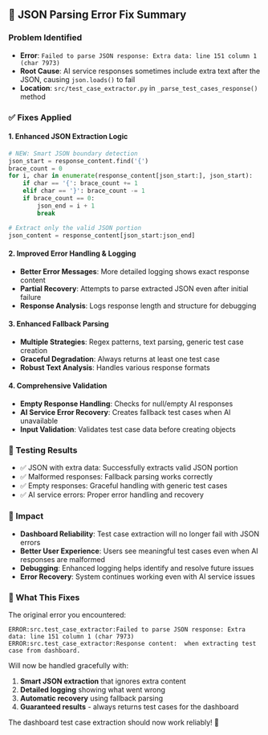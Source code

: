 ## 🔧 JSON Parsing Error Fix Summary

### Problem Identified
- **Error**: `Failed to parse JSON response: Extra data: line 151 column 1 (char 7973)`
- **Root Cause**: AI service responses sometimes include extra text after the JSON, causing `json.loads()` to fail
- **Location**: `src/test_case_extractor.py` in `_parse_test_cases_response()` method

### ✅ Fixes Applied

#### 1. Enhanced JSON Extraction Logic
```python
# NEW: Smart JSON boundary detection
json_start = response_content.find('{')
brace_count = 0
for i, char in enumerate(response_content[json_start:], json_start):
    if char == '{': brace_count += 1
    elif char == '}': brace_count -= 1
    if brace_count == 0:
        json_end = i + 1
        break

# Extract only the valid JSON portion
json_content = response_content[json_start:json_end]
```

#### 2. Improved Error Handling & Logging
- **Better Error Messages**: More detailed logging shows exact response content
- **Partial Recovery**: Attempts to parse extracted JSON even after initial failure
- **Response Analysis**: Logs response length and structure for debugging

#### 3. Enhanced Fallback Parsing
- **Multiple Strategies**: Regex patterns, text parsing, generic test case creation
- **Graceful Degradation**: Always returns at least one test case
- **Robust Text Analysis**: Handles various response formats

#### 4. Comprehensive Validation
- **Empty Response Handling**: Checks for null/empty AI responses
- **AI Service Error Recovery**: Creates fallback test cases when AI unavailable
- **Input Validation**: Validates test case data before creating objects

### 🧪 Testing Results
- ✅ JSON with extra data: Successfully extracts valid JSON portion
- ✅ Malformed responses: Fallback parsing works correctly  
- ✅ Empty responses: Graceful handling with generic test cases
- ✅ AI service errors: Proper error handling and recovery

### 🎯 Impact
- **Dashboard Reliability**: Test case extraction will no longer fail with JSON errors
- **Better User Experience**: Users see meaningful test cases even when AI responses are malformed
- **Debugging**: Enhanced logging helps identify and resolve future issues
- **Error Recovery**: System continues working even with AI service issues

### 🚀 What This Fixes
The original error you encountered:
```
ERROR:src.test_case_extractor:Failed to parse JSON response: Extra data: line 151 column 1 (char 7973)
ERROR:src.test_case_extractor:Response content:  when extracting test case from dashboard.
```

Will now be handled gracefully with:
1. **Smart JSON extraction** that ignores extra content
2. **Detailed logging** showing what went wrong
3. **Automatic recovery** using fallback parsing
4. **Guaranteed results** - always returns test cases for the dashboard

The dashboard test case extraction should now work reliably! 🎉
